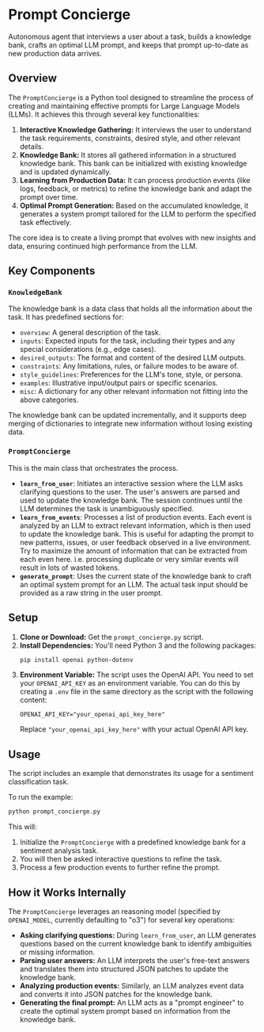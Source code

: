 # Prompt Concierge

Autonomous agent that interviews a user about a task, builds a knowledge bank, crafts an optimal LLM prompt, and keeps that prompt up-to-date as new production data arrives.

## Overview

The `PromptConcierge` is a Python tool designed to streamline the process of creating and maintaining effective prompts for Large Language Models (LLMs). It achieves this through several key functionalities:

1.  **Interactive Knowledge Gathering:** It interviews the user to understand the task requirements, constraints, desired style, and other relevant details.
2.  **Knowledge Bank:** It stores all gathered information in a structured knowledge bank. This bank can be initialized with existing knowledge and is updated dynamically.
3.  **Learning from Production Data:** It can process production events (like logs, feedback, or metrics) to refine the knowledge bank and adapt the prompt over time.
4.  **Optimal Prompt Generation:** Based on the accumulated knowledge, it generates a system prompt tailored for the LLM to perform the specified task effectively.

The core idea is to create a living prompt that evolves with new insights and data, ensuring continued high performance from the LLM.

## Key Components

### `KnowledgeBank`

The knowledge bank is a data class that holds all the information about the task. It has predefined sections for:

*   `overview`: A general description of the task.
*   `inputs`: Expected inputs for the task, including their types and any special considerations (e.g., edge cases).
*   `desired_outputs`: The format and content of the desired LLM outputs.
*   `constraints`: Any limitations, rules, or failure modes to be aware of.
*   `style_guidelines`: Preferences for the LLM's tone, style, or persona.
*   `examples`: Illustrative input/output pairs or specific scenarios.
*   `misc`: A dictionary for any other relevant information not fitting into the above categories.

The knowledge bank can be updated incrementally, and it supports deep merging of dictionaries to integrate new information without losing existing data.

### `PromptConcierge`

This is the main class that orchestrates the process.

*   **`learn_from_user`**: Initiates an interactive session where the LLM asks clarifying questions to the user. The user's answers are parsed and used to update the knowledge bank. The session continues until the LLM determines the task is unambiguously specified.
*   **`learn_from_events`**: Processes a list of production events. Each event is analyzed by an LLM to extract relevant information, which is then used to update the knowledge bank. This is useful for adapting the prompt to new patterns, issues, or user feedback observed in a live environment. Try to maximize the amount of information that can be extracted from each even here. i.e. processing duplicate or very similar events will result in lots of wasted tokens.
*   **`generate_prompt`**: Uses the current state of the knowledge bank to craft an optimal system prompt for an LLM. The actual task input should be provided as a raw string in the user prompt.

## Setup

1.  **Clone or Download:** Get the `prompt_concierge.py` script.
2.  **Install Dependencies:**
    You'll need Python 3 and the following packages:
    ```bash
    pip install openai python-dotenv
    ```
3.  **Environment Variable:**
    The script uses the OpenAI API. You need to set your `OPENAI_API_KEY` as an environment variable. You can do this by creating a `.env` file in the same directory as the script with the following content:
    ```
    OPENAI_API_KEY="your_openai_api_key_here"
    ```
    Replace `"your_openai_api_key_here"` with your actual OpenAI API key.

## Usage

The script includes an example that demonstrates its usage for a sentiment classification task.

To run the example:

```bash
python prompt_concierge.py
```

This will:
1.  Initialize the `PromptConcierge` with a predefined knowledge bank for a sentiment analysis task.
3.  You will then be asked interactive questions to refine the task. 
5.  Process a few production events to further refine the prompt.

## How it Works Internally

The `PromptConcierge` leverages an reasoning model (specified by `OPENAI_MODEL`, currently defaulting to "o3") for several key operations:

*   **Asking clarifying questions:** During `learn_from_user`, an LLM generates questions based on the current knowledge bank to identify ambiguities or missing information.
*   **Parsing user answers:** An LLM interprets the user's free-text answers and translates them into structured JSON patches to update the knowledge bank.
*   **Analyzing production events:** Similarly, an LLM analyzes event data and converts it into JSON patches for the knowledge bank.
*   **Generating the final prompt:** An LLM acts as a "prompt engineer" to create the optimal system prompt based on information from the knowledge bank.
